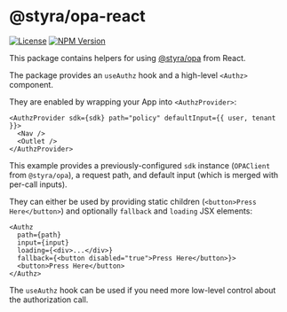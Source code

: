 # @styra/opa-react

[![License](https://img.shields.io/badge/License-Apache_2.0-blue.svg)](https://opensource.org/licenses/Apache-2.0)
[![NPM Version](https://img.shields.io/npm/v/%40styra%2Fopa-react?style=flat&color=%2324b6e0)](https://www.npmjs.com/package/@styra/opa-react)

This package contains helpers for using [@styra/opa](https://www.npmjs.com/package/@styra/opa) from React.

The package provides an `useAuthz` hook and a high-level `<Authz>` component.

They are enabled by wrapping your App into `<AuthzProvider>`:

```tsx
<AuthzProvider sdk={sdk} path="policy" defaultInput={{ user, tenant }}>
  <Nav />
  <Outlet />
</AuthzProvider>
```

This example provides a previously-configured `sdk` instance (`OPAClient` from `@styra/opa`), a request path, and default input (which is merged with per-call inputs).

They can either be used by providing static children (`<button>Press Here</button>`) and optionally `fallback` and `loading` JSX elements:
```tsx
<Authz
  path={path}
  input={input}
  loading={<div>...</div>}
  fallback={<button disabled="true">Press Here</button>}>
  <button>Press Here</button>
</Authz>
```

The `useAuthz` hook can be used if you need more low-level control about the authorization call.
